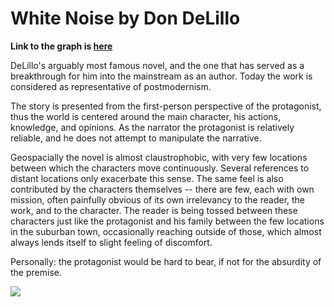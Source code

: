 # White Noise by Don DeLillo

**Link to the graph is [here](https://whitenoise.surge.sh/)**

DeLillo's arguably most famous novel, and the one that has served as a breakthrough for him into the mainstream as an author. Today the work is considered as representative of postmodernism.

The story is presented from the first-person perspective of the protagonist, thus the world is centered around the main character, his actions, knowledge, and opinions. As the narrator the protagonist is relatively reliable, and he does not attempt to manipulate the narrative.

Geospacially the novel is almost claustrophobic, with very few locations between which the characters move continuously. Several references to distant locations only exacerbate this sense. The same feel is also contributed by the characters themselves -- there are few, each with own mission, often painfully obvious of its own irrelevancy to the reader, the work, and to the character. The reader is being tossed between these characters just like the protagonist and his family between the few locations in the suburban town, occasionally reaching outside of those, which almost always lends itself to slight feeling of discomfort.

Personally: the protagonist would be hard to bear, if not for the absurdity of the premise.

![](https://images-na.ssl-images-amazon.com/images/I/A1Tyk2V68HL.jpg)
